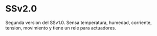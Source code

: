 # SSv2.0
Segunda version del SSv1.0. Sensa temperatura, humedad, corriente, tension, movimiento y tiene un rele para actuadores. 
